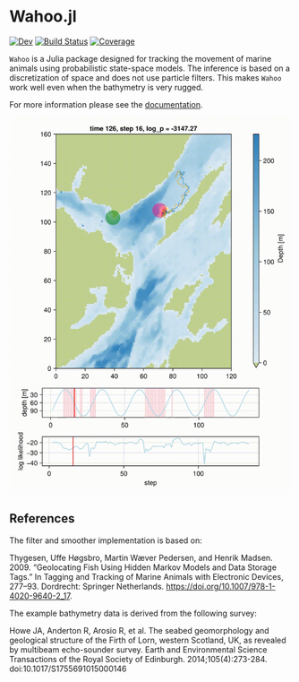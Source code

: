 # Wahoo.jl

[![Dev](https://img.shields.io/badge/docs-dev-blue.svg)](https://scheidan.github.io/Wahoo.jl/dev/)
[![Build Status](https://github.com/scheidan/Wahoo.jl/actions/workflows/CI.yml/badge.svg?branch=main)](https://github.com/scheidan/Wahoo.jl/actions/workflows/CI.yml?query=branch%3Amain)
[![Coverage](https://codecov.io/gh/scheidan/Wahoo.jl/branch/main/graph/badge.svg)](https://codecov.io/gh/scheidan/Wahoo.jl)


`Wahoo` is a Julia package designed for tracking the movement of marine
animals using probabilistic state-space models. The inference is based
on a discretization of space and does not use particle filters. This
 makes `Wahoo` work well even when the bathymetry is very rugged.



For more information please see the
[documentation](https://scheidan.github.io/Wahoo.jl/dev/).


![animated probabilities](docs/src/assets/smoothing_animated.gif)


## References

The filter and smoother implementation is based on:

Thygesen, Uffe Høgsbro, Martin Wæver Pedersen, and Henrik
Madsen. 2009. “Geolocating Fish Using Hidden Markov Models and Data Storage Tags.” In Tagging and Tracking of Marine Animals with Electronic Devices, 277–93. Dordrecht: Springer Netherlands. https://doi.org/10.1007/978-1-4020-9640-2_17.


The example bathymetry data is derived from the following survey:

Howe JA, Anderton R, Arosio R, et al. The seabed geomorphology and geological structure of the Firth of Lorn, western Scotland, UK, as revealed by multibeam echo-sounder survey. Earth and Environmental Science Transactions of the Royal Society of Edinburgh. 2014;105(4):273-284. doi:10.1017/S1755691015000146
